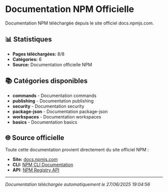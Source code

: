 # Documentation NPM Officielle

Documentation NPM téléchargée depuis le site officiel docs.npmjs.com.

## 📊 Statistiques
- **Pages téléchargées:** 8/8
- **Catégories:** 6
- **Source:** Documentation officielle NPM

## 📚 Catégories disponibles

- **commands** - Documentation commands
- **publishing** - Documentation publishing
- **security** - Documentation security
- **package-json** - Documentation package-json
- **workspaces** - Documentation workspaces
- **basics** - Documentation basics

## 🌐 Source officielle

Toute cette documentation provient directement du site officiel NPM :
- **Site:** [docs.npmjs.com](https://docs.npmjs.com/)
- **CLI:** [NPM CLI Documentation](https://docs.npmjs.com/cli/v10)
- **API:** [NPM Registry API](https://github.com/npm/registry)

---
*Documentation téléchargée automatiquement le 27/06/2025 19:04:56*
